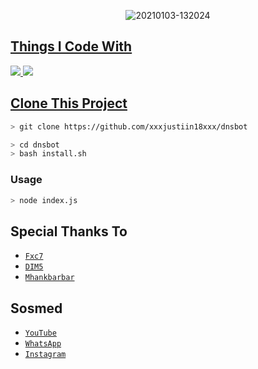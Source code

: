 <p align="center">
<img src=https://i.ibb.co/fkXKKHH/dnsnew.jpg" alt="20210103-132024" border="0">
</p>
<p align="center">
<a href="https://github.com/denisputraa">
</p>

  
## Things I Code With
<p>
    <img
        src="https://img.shields.io/badge/node.js%20-%2343853D.svg?&style=for-the-badge&logo=node.js&logoColor=white" />
    <img
        src="https://img.shields.io/badge/javascript%20-%23323330.svg?&style=for-the-badge&logo=javascript&logoColor=%23F7DF1E" />



## Clone This Project

```bash
> git clone https://github.com/xxxjustiin18xxx/dnsbot
```

```bash
> cd dnsbot
> bash install.sh
```

### Usage
```bash
> node index.js
```


## Special Thanks To
* [`Fxc7`](https://github.com/Fxc7)
* [`DIM5`](https://github.com/D1M5-DARKBOT)
* [`Mhankbarbar`](https://github.com/MhankBarBar)


## Sosmed
* [`YouTube`](https://youtube.com/channel/UCdAlsvg9B6llWCWV8JMNhug)
* [`WhatsApp`](https://chat.whatsapp.com/Hpwp8FBfJMtHEN5KeuFJKw)
* [`Instagram`](https://instagram.com/denssptraa)
